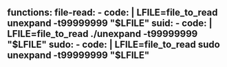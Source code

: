functions:
  file-read:
    - code: |
        LFILE=file_to_read
        unexpand -t99999999 "$LFILE"
  suid:
    - code: |
        LFILE=file_to_read
        ./unexpand -t99999999 "$LFILE"
  sudo:
    - code: |
        LFILE=file_to_read
        sudo unexpand -t99999999 "$LFILE"
---

